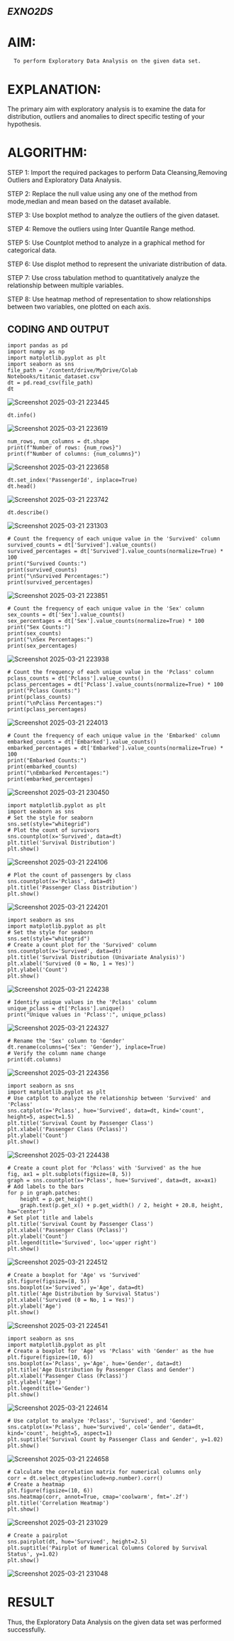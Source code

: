 ## ***EXNO2DS***
# AIM:
      To perform Exploratory Data Analysis on the given data set.
      
# EXPLANATION:
  The primary aim with exploratory analysis is to examine the data for distribution, outliers and anomalies to direct specific testing of your hypothesis.
  
# ALGORITHM:
STEP 1: Import the required packages to perform Data Cleansing,Removing Outliers and Exploratory Data Analysis.

STEP 2: Replace the null value using any one of the method from mode,median and mean based on the dataset available.

STEP 3: Use boxplot method to analyze the outliers of the given dataset.

STEP 4: Remove the outliers using Inter Quantile Range method.

STEP 5: Use Countplot method to analyze in a graphical method for categorical data.

STEP 6: Use displot method to represent the univariate distribution of data.

STEP 7: Use cross tabulation method to quantitatively analyze the relationship between multiple variables.

STEP 8: Use heatmap method of representation to show relationships between two variables, one plotted on each axis.

## CODING AND OUTPUT
   ```
import pandas as pd
import numpy as np
import matplotlib.pyplot as plt
import seaborn as sns
file_path = '/content/drive/MyDrive/Colab Notebooks/titanic_dataset.csv' 
dt = pd.read_csv(file_path)
dt
```
![Screenshot 2025-03-21 223445](https://github.com/user-attachments/assets/5ca5db4d-98b0-480a-ab99-31b3ae6ba607)
```
dt.info()
```
![Screenshot 2025-03-21 223619](https://github.com/user-attachments/assets/983df788-2c7e-4d61-a161-c04b0c9e66d8)
```
num_rows, num_columns = dt.shape
print(f"Number of rows: {num_rows}")
print(f"Number of columns: {num_columns}")
```
![Screenshot 2025-03-21 223658](https://github.com/user-attachments/assets/38d426ff-16c0-4964-a1dd-fe0e03ab5812)
```
dt.set_index('PassengerId', inplace=True)
dt.head()
```
![Screenshot 2025-03-21 223742](https://github.com/user-attachments/assets/a8601587-c6af-45e9-9203-207d35f86212)
```
dt.describe()
```

![Screenshot 2025-03-21 231303](https://github.com/user-attachments/assets/d886df60-e139-4a8a-9e43-1e619d12378e)

```
# Count the frequency of each unique value in the 'Survived' column
survived_counts = dt['Survived'].value_counts()
survived_percentages = dt['Survived'].value_counts(normalize=True) * 100
print("Survived Counts:")
print(survived_counts)
print("\nSurvived Percentages:")
print(survived_percentages)
```
![Screenshot 2025-03-21 223851](https://github.com/user-attachments/assets/0c222dee-5f52-4d56-8367-3cb037087ffb)

```
# Count the frequency of each unique value in the 'Sex' column
sex_counts = dt['Sex'].value_counts()
sex_percentages = dt['Sex'].value_counts(normalize=True) * 100
print("Sex Counts:")
print(sex_counts)
print("\nSex Percentages:")
print(sex_percentages)
```
![Screenshot 2025-03-21 223938](https://github.com/user-attachments/assets/9bd2c535-1e48-450a-9b68-ef8f3fd35e02)

```
# Count the frequency of each unique value in the 'Pclass' column
pclass_counts = dt['Pclass'].value_counts()
pclass_percentages = dt['Pclass'].value_counts(normalize=True) * 100
print("Pclass Counts:")
print(pclass_counts)
print("\nPclass Percentages:")
print(pclass_percentages)
```
![Screenshot 2025-03-21 224013](https://github.com/user-attachments/assets/cbff7a5b-872e-4947-ba05-57561b08696b)

```
# Count the frequency of each unique value in the 'Embarked' column
embarked_counts = dt['Embarked'].value_counts()
embarked_percentages = dt['Embarked'].value_counts(normalize=True) * 100
print("Embarked Counts:")
print(embarked_counts)
print("\nEmbarked Percentages:")
print(embarked_percentages)
```
![Screenshot 2025-03-21 230450](https://github.com/user-attachments/assets/4b4cebc0-2a46-45db-a6a4-3ae31e4db67a)

```
import matplotlib.pyplot as plt
import seaborn as sns
# Set the style for seaborn
sns.set(style="whitegrid")
# Plot the count of survivors
sns.countplot(x='Survived', data=dt)
plt.title('Survival Distribution')
plt.show()
```
![Screenshot 2025-03-21 224106](https://github.com/user-attachments/assets/2c56b9ee-4db5-4521-a2b9-1cb6974f93f6)

```
# Plot the count of passengers by class
sns.countplot(x='Pclass', data=dt)
plt.title('Passenger Class Distribution')
plt.show()
```
![Screenshot 2025-03-21 224201](https://github.com/user-attachments/assets/462e5ae5-77bb-46b8-966a-499917441643)

```
import seaborn as sns
import matplotlib.pyplot as plt
# Set the style for seaborn
sns.set(style="whitegrid")
# Create a count plot for the 'Survived' column
sns.countplot(x='Survived', data=dt)
plt.title('Survival Distribution (Univariate Analysis)')
plt.xlabel('Survived (0 = No, 1 = Yes)')
plt.ylabel('Count')
plt.show()
```
![Screenshot 2025-03-21 224238](https://github.com/user-attachments/assets/2656ec21-0e67-414f-80d6-b12f0e1e15e2)



```
# Identify unique values in the 'Pclass' column
unique_pclass = dt['Pclass'].unique()
print("Unique values in 'Pclass':", unique_pclass)
```
![Screenshot 2025-03-21 224327](https://github.com/user-attachments/assets/db735145-9172-4a34-a9d7-7097f464912f)

```
# Rename the 'Sex' column to 'Gender'
dt.rename(columns={'Sex': 'Gender'}, inplace=True)
# Verify the column name change
print(dt.columns)
```
![Screenshot 2025-03-21 224356](https://github.com/user-attachments/assets/75109efa-a35a-42c0-ab70-b9b69707d5f3)
```
import seaborn as sns
import matplotlib.pyplot as plt
# Use catplot to analyze the relationship between 'Survived' and 'Pclass'
sns.catplot(x='Pclass', hue='Survived', data=dt, kind='count', height=5, aspect=1.5)
plt.title('Survival Count by Passenger Class')
plt.xlabel('Passenger Class (Pclass)')
plt.ylabel('Count')
plt.show()
```
![Screenshot 2025-03-21 224438](https://github.com/user-attachments/assets/5d3bb019-1d61-47d7-8321-23ec37211a01)

```
# Create a count plot for 'Pclass' with 'Survived' as the hue
fig, ax1 = plt.subplots(figsize=(8, 5))
graph = sns.countplot(x='Pclass', hue='Survived', data=dt, ax=ax1)
# Add labels to the bars
for p in graph.patches:
    height = p.get_height()
    graph.text(p.get_x() + p.get_width() / 2, height + 20.8, height, ha="center")
# Set plot title and labels
plt.title('Survival Count by Passenger Class')
plt.xlabel('Passenger Class (Pclass)')
plt.ylabel('Count')
plt.legend(title='Survived', loc='upper right')
plt.show()
```
![Screenshot 2025-03-21 224512](https://github.com/user-attachments/assets/909f294f-b8fd-4c43-83bc-d1ba2e5d99d0)

```
# Create a boxplot for 'Age' vs 'Survived'
plt.figure(figsize=(8, 5))
sns.boxplot(x='Survived', y='Age', data=dt)
plt.title('Age Distribution by Survival Status')
plt.xlabel('Survived (0 = No, 1 = Yes)')
plt.ylabel('Age')
plt.show()
```
![Screenshot 2025-03-21 224541](https://github.com/user-attachments/assets/e00bc6ca-20ce-4a83-8b90-13c4be622a72)

```
import seaborn as sns
import matplotlib.pyplot as plt
# Create a boxplot for 'Age' vs 'Pclass' with 'Gender' as the hue
plt.figure(figsize=(10, 6))
sns.boxplot(x='Pclass', y='Age', hue='Gender', data=dt)
plt.title('Age Distribution by Passenger Class and Gender')
plt.xlabel('Passenger Class (Pclass)')
plt.ylabel('Age')
plt.legend(title='Gender')
plt.show()
```

![Screenshot 2025-03-21 224614](https://github.com/user-attachments/assets/88553610-4857-41c6-83ec-9687b86e00fc)
```
# Use catplot to analyze 'Pclass', 'Survived', and 'Gender'
sns.catplot(x='Pclass', hue='Survived', col='Gender', data=dt, kind='count', height=5, aspect=1)
plt.suptitle('Survival Count by Passenger Class and Gender', y=1.02)
plt.show()
```
![Screenshot 2025-03-21 224658](https://github.com/user-attachments/assets/656b79ba-3ceb-4106-a2f3-fb7736d894fe)
```
# Calculate the correlation matrix for numerical columns only
corr = dt.select_dtypes(include=np.number).corr()
# Create a heatmap
plt.figure(figsize=(10, 6))
sns.heatmap(corr, annot=True, cmap='coolwarm', fmt='.2f')
plt.title('Correlation Heatmap')
plt.show()
```
![Screenshot 2025-03-21 231029](https://github.com/user-attachments/assets/ed0537a7-984c-4040-84b3-e7fb77d3b892)

```
# Create a pairplot
sns.pairplot(dt, hue='Survived', height=2.5)
plt.suptitle('Pairplot of Numerical Columns Colored by Survival Status', y=1.02)
plt.show()
```
![Screenshot 2025-03-21 231048](https://github.com/user-attachments/assets/bbb4054b-5dbb-4c7f-8e57-86082fa19647)




# RESULT
 Thus, the Exploratory Data Analysis on the given data set was performed successfully.
